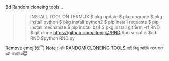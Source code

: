 Bd  Random cloneing tools...
>>INSTALL TOOL ON TERMUX
$ pkg update
$ pkg upgrade
$ pkg install python
$ pkg install python2
$ pip install requests
$ pip install mechanize
$ pip install bs4
$ pkg install git
$rm -rf RND
$ git clone https://github.com/litonjr😐/RND
>>Run script 🔥
$cd RND
$python RND.py

Remove emoji(😴)
Note : এটা RANDOM CLONEING TOOLS তাই কিছু আইডি লকে যাবে এটা স্বাভাবিক😇

